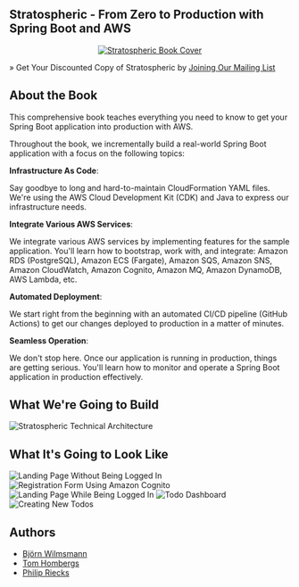 ## Stratospheric - From Zero to Production with Spring Boot and AWS

<!---
[![04 - Publish Todo-App](https://github.com/stratospheric-dev/stratospheric/actions/workflows/04-publish-todo-app.yml/badge.svg)](https://github.com/stratospheric-dev/stratospheric/actions/workflows/04-publish-todo-app.yml) [![05 - Update the Todo-App in staging](https://github.com/stratospheric-dev/stratospheric/actions/workflows/05-update-todo-app-in-staging.yml/badge.svg)](https://github.com/stratospheric-dev/stratospheric/actions/workflows/05-update-todo-app-in-staging.yml)
[![06 - Update the Todo-App environment in staging](https://github.com/stratospheric-dev/stratospheric/actions/workflows/06-update-todo-app-environment-in-staging.yml/badge.svg)](https://github.com/stratospheric-dev/stratospheric/actions/workflows/06-update-todo-app-environment-in-staging.yml)
--->

<p align="center">
  <a href="https://stratospheric.dev">
    <img src="https://stratospheric.dev/images/stratospheric-ebook-cover-500x452.png" alt="Stratospheric Book Cover"/>
  </a>
</p>

» Get Your Discounted Copy of Stratospheric by [Joining Our Mailing List](https://stratospheric.dev/#mailing-list)

## About the Book

This comprehensive book teaches everything you need to know to get your Spring Boot application into production with AWS.

Throughout the book, we incrementally build a real-world Spring Boot application with a focus on the following topics:

**Infrastructure As Code**:

Say goodbye to long and hard-to-maintain CloudFormation YAML files. We're using the AWS Cloud Development Kit (CDK) and Java to express our infrastructure needs.

**Integrate Various AWS Services**:

We integrate various AWS services by implementing features for the sample application. You'll learn how to bootstrap, work with, and integrate: Amazon RDS (PostgreSQL), Amazon ECS (Fargate), Amazon SQS, Amazon SNS, Amazon CloudWatch, Amazon Cognito, Amazon MQ, Amazon DynamoDB, AWS Lambda, etc.

**Automated Deployment**:

We start right from the beginning with an automated CI/CD pipeline (GitHub Actions) to get our changes deployed to production in a matter of minutes.

**Seamless Operation**:

We don't stop here. Once our application is running in production, things are getting serious. You'll learn how to monitor and operate a Spring Boot application in production effectively.

## What We're Going to Build

![Stratospheric Technical Architecture](https://stratospheric.dev/assets/images/application/stratospheric-technical-architecture-transparent.png)

## What It's Going to Look Like

![Landing Page Without Being Logged In](https://stratospheric.dev/assets/images/application/stratospheric-overview-page-no-login.png)
![Registration Form Using Amazon Cognito](https://stratospheric.dev/assets/images/application/stratospheric-register-page.png)
![Landing Page While Being Logged In](https://stratospheric.dev/assets/images/application/stratospheric-overview-page-with-login.png)
![Todo Dashboard](https://stratospheric.dev/assets/images/application/stratospheric-dashboard-page.png)
![Creating New Todos](https://stratospheric.dev/assets/images/application/stratospheric-create-todo-page.png)

## Authors

- [Björn Wilmsmann](https://bjoernkw.com/)
- [Tom Hombergs](https://reflectoring.io/)
- [Philip Riecks](https://rieckpil.de/)
